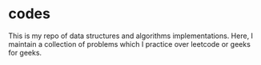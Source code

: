# codes

This is my repo of data structures and algorithms implementations. Here, I maintain a collection of problems which I practice over leetcode or geeks for geeks.
